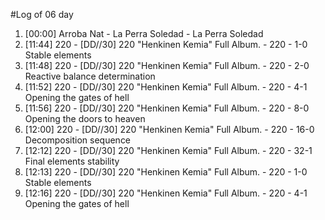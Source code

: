 #Log of 06 day

1. [00:00] Arroba Nat - La Perra Soledad - La Perra Soledad
1. [11:44] 220 - [DD​/​/​30] 220 "Henkinen Kemia" Full Album. - 220 - 1-0 Stable elements
1. [11:48] 220 - [DD​/​/​30] 220 "Henkinen Kemia" Full Album. - 220 - 2-0 Reactive balance determination
1. [11:52] 220 - [DD​/​/​30] 220 "Henkinen Kemia" Full Album. - 220 - 4-1 Opening the gates of hell
1. [11:56] 220 - [DD​/​/​30] 220 "Henkinen Kemia" Full Album. - 220 - 8-0 Opening the doors to heaven
1. [12:00] 220 - [DD​/​/​30] 220 "Henkinen Kemia" Full Album. - 220 - 16-0 Decomposition sequence
1. [12:12] 220 - [DD​/​/​30] 220 "Henkinen Kemia" Full Album. - 220 - 32-1 Final elements stability
1. [12:13] 220 - [DD​/​/​30] 220 "Henkinen Kemia" Full Album. - 220 - 1-0 Stable elements
1. [12:16] 220 - [DD​/​/​30] 220 "Henkinen Kemia" Full Album. - 220 - 4-1 Opening the gates of hell
